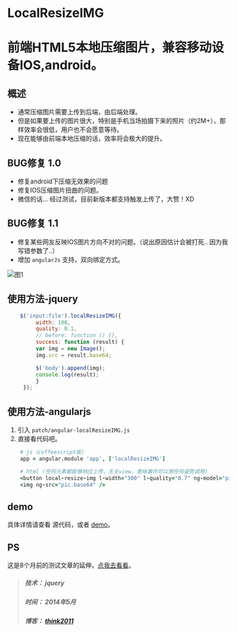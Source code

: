 LocalResizeIMG
==============

# 前端HTML5本地压缩图片，兼容移动设备IOS,android。

## 概述
* 通常压缩图片需要上传到后端，由后端处理。
* 但是如果要上传的图片很大，特别是手机当场拍摄下来的照片（约2M+），那样效率会很低，用户也不会愿意等待。
* 现在能够由前端本地压缩的话，效率将会极大的提升。

## BUG修复 1.0
* 修复android下压缩无效果的问题
* 修复IOS压缩图片扭曲的问题。
* 微信的话... 经过测试，目前新版本都支持触发上传了，大赞！XD


## BUG修复 1.1
* 修复某些网友反映IOS图片方向不对的问题。（说出原因估计会被打死.. 因为我写错参数了..）
* 增加 `angularJs` 支持，双向绑定方式。

![图1](http://think2011.qiniudn.com/LocalResizeIMG1.gif)


## 使用方法-jquery
```javascript
	$('input:file').localResizeIMG({
	     width: 100,
	     quality: 0.1,
	     // before: function () {},
	     success: function (result) {
	     var img = new Image();
	     img.src = result.base64;

	     $('body').append(img);
	     console.log(result);
	     }
	 });
```

## 使用方法-angularjs
1. 引入 `patch/angular-localResizeIMG.js`
2. 直接看代码吧。
```coffeescript
	# js（coffeescript版）
	app = angular.module 'app', ['localResizeIMG']

	# html (任何元素都能够响应上传，无关view，意味着你可以用任何姿势调用)
	<button local-resize-img l-width="300" l-quality="0.7" ng-model="pic">上传</button>
	<img ng-src="pic.base64" />
```

demo
---
具体详情请查看 源代码，或者 [demo](http://think2011.github.io/LocalResizeIMG/)。

## PS
这是8个月前的测试文章的延伸，[点我去看看](http://my.oschina.net/hzplay/blog/160806)。


> ##### 技术： jquery
> ##### 时间： 2014年5月
> ##### 博客： [think2011](http://think2011.github.io)
